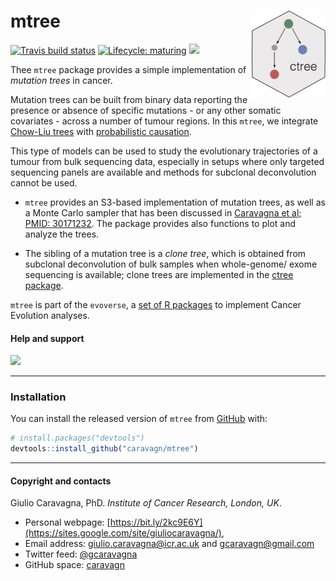 
# mtree <a href='https://caravagn.github.io/mtree/'> <img src='man/figures/logo.png' align="right" height="139" /> </a>

<!-- badges: start -->

[![Travis build
status](https://travis-ci.org/caravagn/mtree.svg?branch=master)](https://travis-ci.org/caravagn/mtree)
[![Lifecycle:
maturing](https://img.shields.io/badge/lifecycle-maturing-blue.svg)](https://www.tidyverse.org/lifecycle/#maturing)
[![](https://img.shields.io/badge/Part%20of-evoverse-blue.svg)](https://caravagn.github.io/evoverse)
<!-- badges: end -->

Thee `mtree` package provides a simple implementation of *mutation
trees* in cancer.

Mutation trees can be built from binary data reporting the presence or
absence of specific mutations - or any other somatic covariates - across
a number of tumour regions. In this `mtree`, we integrate [Chow-Liu
trees](https://en.wikipedia.org/wiki/Chow%E2%80%93Liu_tree) with
[probabilistic
causation](https://plato.stanford.edu/entries/causation-probabilistic/).

This type of models can be used to study the evolutionary trajectories
of a tumour from bulk sequencing data, especially in setups where only
targeted sequencing panels are available and methods for subclonal
deconvolution cannot be used.

  - `mtree` provides an S3-based implementation of mutation trees, as
    well as a Monte Carlo sampler that has been discussed in [Caravagna
    et al;
    PMID: 30171232](https://www.ncbi.nlm.nih.gov/pubmed/30171232). The
    package provides also functions to plot and analyze the trees.

  - The sibling of a mutation tree is a *clone tree*, which is obtained
    from subclonal deconvolution of bulk samples when whole-genome/
    exome sequencing is available; clone trees are implemented in the
    [ctree package](https://caravagn.github.io/ctree).

`mtree` is part of the `evoverse`, a [set of R
packages](https://caravagn.github.io/evoverse) to implement Cancer
Evolution
analyses.

#### Help and support

[![](https://img.shields.io/badge/GitHub%20Pages-https://caravagn.github.io/mtree/-yellow.svg)](https://caravagn.github.io/mtree)

-----

### Installation

You can install the released version of `mtree` from
[GitHub](https://github.com/) with:

``` r
# install.packages("devtools")
devtools::install_github("caravagn/mtree")
```

-----

#### Copyright and contacts

Giulio Caravagna, PhD. *Institute of Cancer Research, London, UK*.

  - Personal webpage:
    [https://bit.ly/2kc9E6Y](https://sites.google.com/site/giuliocaravagna/),
  - Email address: <giulio.caravagna@icr.ac.uk> and
    <gcaravagn@gmail.com>
  - Twitter feed: [@gcaravagna](https://twitter.com/gcaravagna)
  - GitHub space: [caravagn](https://github.com/caravagn)
